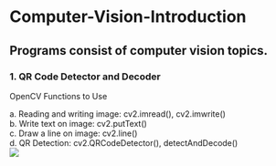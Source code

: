 # Computer-Vision-Introduction
## Programs consist of computer vision topics.
### 1. QR Code Detector and Decoder
OpenCV Functions to Use 

a. Reading and writing image: cv2.imread(), cv2.imwrite()
<br>
b. Write text on image: cv2.putText()
<br>
c. Draw a line on image: cv2.line()
<br>
d. QR Detection: cv2.QRCodeDetector(), detectAndDecode()
<br>
<img src= "IDCard-Satya.png">
